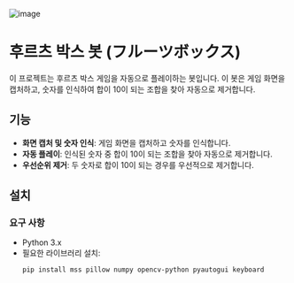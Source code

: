 ![image](https://github.com/user-attachments/assets/15fd6ac6-668c-402f-8a97-179dcb190722)
# 후르츠 박스 봇 (フルーツボックス)

이 프로젝트는 후르츠 박스 게임을 자동으로 플레이하는 봇입니다. 이 봇은 게임 화면을 캡처하고, 숫자를 인식하여 합이 10이 되는 조합을 찾아 자동으로 제거합니다.

## 기능

- **화면 캡처 및 숫자 인식**: 게임 화면을 캡처하고 숫자를 인식합니다.
- **자동 플레이**: 인식된 숫자 중 합이 10이 되는 조합을 찾아 자동으로 제거합니다.
- **우선순위 제거**: 두 숫자로 합이 10이 되는 경우를 우선적으로 제거합니다.

## 설치

### 요구 사항

- Python 3.x
- 필요한 라이브러리 설치:
  ```bash
  pip install mss pillow numpy opencv-python pyautogui keyboard
